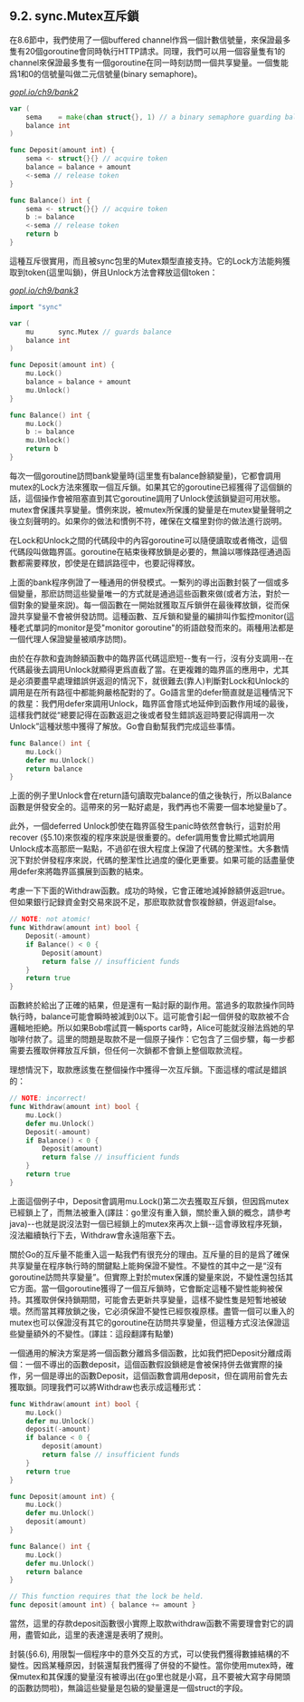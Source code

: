 ## 9.2. sync.Mutex互斥鎖

在8.6節中，我們使用了一個buffered channel作爲一個計數信號量，來保證最多隻有20個goroutine會同時執行HTTP請求。同理，我們可以用一個容量隻有1的channel來保證最多隻有一個goroutine在同一時刻訪問一個共享變量。一個隻能爲1和0的信號量叫做二元信號量(binary semaphore)。

<u><i>gopl.io/ch9/bank2</i></u>
```go
var (
	sema    = make(chan struct{}, 1) // a binary semaphore guarding balance
	balance int
)

func Deposit(amount int) {
	sema <- struct{}{} // acquire token
	balance = balance + amount
	<-sema // release token
}

func Balance() int {
	sema <- struct{}{} // acquire token
	b := balance
	<-sema // release token
	return b
}
```

這種互斥很實用，而且被sync包里的Mutex類型直接支持。它的Lock方法能夠獲取到token(這里叫鎖)，併且Unlock方法會釋放這個token：

<u><i>gopl.io/ch9/bank3</i></u>
```go
import "sync"

var (
	mu      sync.Mutex // guards balance
	balance int
)

func Deposit(amount int) {
	mu.Lock()
	balance = balance + amount
	mu.Unlock()
}

func Balance() int {
	mu.Lock()
	b := balance
	mu.Unlock()
	return b
}
```

每次一個goroutine訪問bank變量時(這里隻有balance餘額變量)，它都會調用mutex的Lock方法來獲取一個互斥鎖。如果其它的goroutine已經獲得了這個鎖的話，這個操作會被阻塞直到其它goroutine調用了Unlock使該鎖變迴可用狀態。mutex會保護共享變量。慣例來説，被mutex所保護的變量是在mutex變量聲明之後立刻聲明的。如果你的做法和慣例不符，確保在文檔里對你的做法進行説明。

在Lock和Unlock之間的代碼段中的內容goroutine可以隨便讀取或者脩改，這個代碼段叫做臨界區。goroutine在結束後釋放鎖是必要的，無論以哪條路徑通過函數都需要釋放，卽使是在錯誤路徑中，也要記得釋放。

上面的bank程序例證了一種通用的併發模式。一繫列的導出函數封裝了一個或多個變量，那麽訪問這些變量唯一的方式就是通過這些函數來做(或者方法，對於一個對象的變量來説)。每一個函數在一開始就獲取互斥鎖併在最後釋放鎖，從而保證共享變量不會被併發訪問。這種函數、互斥鎖和變量的編排叫作監控monitor(這種老式單詞的monitor是受"monitor goroutine"的術語啟發而來的。兩種用法都是一個代理人保證變量被順序訪問)。

由於在存款和査詢餘額函數中的臨界區代碼這麽短--隻有一行，沒有分支調用--在代碼最後去調用Unlock就顯得更爲直截了當。在更複雜的臨界區的應用中，尤其是必須要盡早處理錯誤併返迴的情況下，就很難去(靠人)判斷對Lock和Unlock的調用是在所有路徑中都能夠嚴格配對的了。Go語言里的defer簡直就是這種情況下的救星：我們用defer來調用Unlock，臨界區會隱式地延伸到函數作用域的最後，這樣我們就從“總要記得在函數返迴之後或者發生錯誤返迴時要記得調用一次Unlock”這種狀態中獲得了解放。Go會自動幫我們完成這些事情。

```go
func Balance() int {
	mu.Lock()
	defer mu.Unlock()
	return balance
}
```

上面的例子里Unlock會在return語句讀取完balance的值之後執行，所以Balance函數是併發安全的。這帶來的另一點好處是，我們再也不需要一個本地變量b了。

此外，一個deferred Unlock卽使在臨界區發生panic時依然會執行，這對於用recover (§5.10)來恢複的程序來説是很重要的。defer調用隻會比顯式地調用Unlock成本高那麽一點點，不過卻在很大程度上保證了代碼的整潔性。大多數情況下對於併發程序來説，代碼的整潔性比過度的優化更重要。如果可能的話盡量使用defer來將臨界區擴展到函數的結束。

考慮一下下面的Withdraw函數。成功的時候，它會正確地減掉餘額併返迴true。但如果銀行記録資金對交易來説不足，那麽取款就會恢複餘額，併返迴false。

```go
// NOTE: not atomic!
func Withdraw(amount int) bool {
	Deposit(-amount)
	if Balance() < 0 {
		Deposit(amount)
		return false // insufficient funds
	}
	return true
}
```

函數終於給出了正確的結果，但是還有一點討厭的副作用。當過多的取款操作同時執行時，balance可能會瞬時被減到0以下。這可能會引起一個併發的取款被不合邏輯地拒絶。所以如果Bob嚐試買一輛sports car時，Alice可能就沒辦法爲她的早咖啡付款了。這里的問題是取款不是一個原子操作：它包含了三個步驟，每一步都需要去獲取併釋放互斥鎖，但任何一次鎖都不會鎖上整個取款流程。

理想情況下，取款應該隻在整個操作中獲得一次互斥鎖。下面這樣的嚐試是錯誤的：

```go
// NOTE: incorrect!
func Withdraw(amount int) bool {
	mu.Lock()
	defer mu.Unlock()
	Deposit(-amount)
	if Balance() < 0 {
		Deposit(amount)
		return false // insufficient funds
	}
	return true
}
```

上面這個例子中，Deposit會調用mu.Lock()第二次去獲取互斥鎖，但因爲mutex已經鎖上了，而無法被重入(譯註：go里沒有重入鎖，關於重入鎖的概念，請參考java)--也就是説沒法對一個已經鎖上的mutex來再次上鎖--這會導致程序死鎖，沒法繼續執行下去，Withdraw會永遠阻塞下去。

關於Go的互斥量不能重入這一點我們有很充分的理由。互斥量的目的是爲了確保共享變量在程序執行時的關鍵點上能夠保證不變性。不變性的其中之一是“沒有goroutine訪問共享變量”。但實際上對於mutex保護的變量來説，不變性還包括其它方面。當一個goroutine獲得了一個互斥鎖時，它會斷定這種不變性能夠被保持。其獲取併保持鎖期間，可能會去更新共享變量，這樣不變性隻是短暫地被破壞。然而當其釋放鎖之後，它必須保證不變性已經恢複原樣。盡管一個可以重入的mutex也可以保證沒有其它的goroutine在訪問共享變量，但這種方式沒法保證這些變量額外的不變性。(譯註：這段翻譯有點暈)

一個通用的解決方案是將一個函數分離爲多個函數，比如我們把Deposit分離成兩個：一個不導出的函數deposit，這個函數假設鎖總是會被保持併去做實際的操作，另一個是導出的函數Deposit，這個函數會調用deposit，但在調用前會先去獲取鎖。同理我們可以將Withdraw也表示成這種形式：

```go
func Withdraw(amount int) bool {
	mu.Lock()
	defer mu.Unlock()
	deposit(-amount)
	if balance < 0 {
		deposit(amount)
		return false // insufficient funds
	}
	return true
}

func Deposit(amount int) {
	mu.Lock()
	defer mu.Unlock()
	deposit(amount)
}

func Balance() int {
	mu.Lock()
	defer mu.Unlock()
	return balance
}

// This function requires that the lock be held.
func deposit(amount int) { balance += amount }
```

當然，這里的存款deposit函數很小實際上取款withdraw函數不需要理會對它的調用，盡管如此，這里的表達還是表明了規則。

封裝(§6.6), 用限製一個程序中的意外交互的方式，可以使我們獲得數據結構的不變性。因爲某種原因，封裝還幫我們獲得了併發的不變性。當你使用mutex時，確保mutex和其保護的變量沒有被導出(在go里也就是小寫，且不要被大寫字母開頭的函數訪問啦)，無論這些變量是包級的變量還是一個struct的字段。
